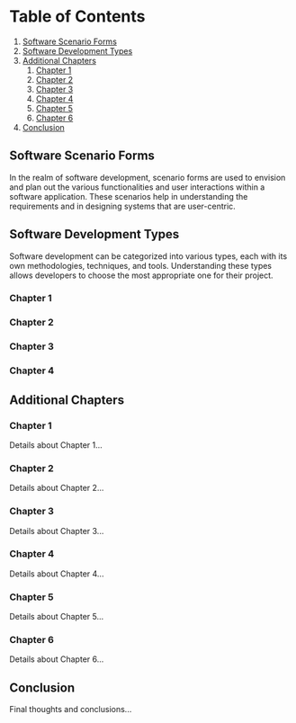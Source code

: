 # Table of Contents

1. [Software Scenario Forms](#software-scenario-forms)
2. [Software Development Types](#software-development-types)
3. [Additional Chapters](#additional-chapters)
   1. [Chapter 1](#chapter-1)
   2. [Chapter 2](#chapter-2)
   3. [Chapter 3](#chapter-3)
   4. [Chapter 4](#chapter-4)
   5. [Chapter 5](#chapter-5)
   6. [Chapter 6](#chapter-6)
4. [Conclusion](#conclusion)

## Software Scenario Forms
In the realm of software development, scenario forms are used to envision and plan out the various functionalities and user interactions within a software application. These scenarios help in understanding the requirements and in designing systems that are user-centric.

## Software Development Types
Software development can be categorized into various types, each with its own methodologies, techniques, and tools. Understanding these types allows developers to choose the most appropriate one for their project.

### Chapter 1

### Chapter 2

### Chapter 3

### Chapter 4

## Additional Chapters

### Chapter 1
Details about Chapter 1...

### Chapter 2
Details about Chapter 2...

### Chapter 3
Details about Chapter 3...

### Chapter 4
Details about Chapter 4...

### Chapter 5
Details about Chapter 5...

### Chapter 6
Details about Chapter 6...

## Conclusion
Final thoughts and conclusions...
